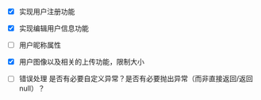  - [X] 实现用户注册功能
 - [X] 实现编辑用户信息功能
 &emsp;
 - [ ] 用户昵称属性
 - [X] 用户图像以及相关的上传功能，限制大小
 &emsp;
 - [ ] 错误处理 是否有必要自定义异常？是否有必要抛出异常（而非直接返回/返回null）？

